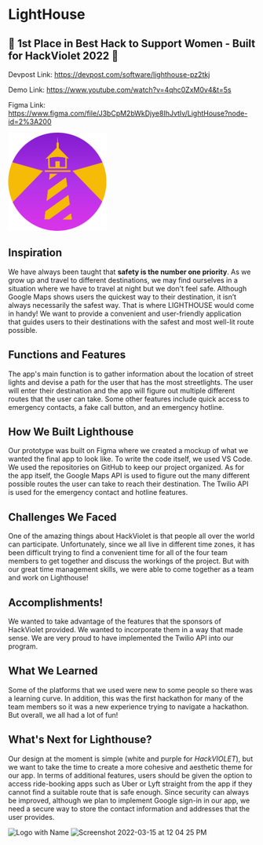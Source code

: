 # LightHouse

## :star2: 1st Place in Best Hack to Support Women - Built for HackViolet 2022 :star2:


Devpost Link: https://devpost.com/software/lighthouse-pz2tkj

Demo Link: https://www.youtube.com/watch?v=4qhc0ZxM0v4&t=5s

Figma Link: https://www.figma.com/file/J3bCpM2bWkDjye8IhJvtIv/LightHouse?node-id=2%3A200

<img src="applogo.png" width="200">

## Inspiration
We have always been taught that **safety is the number one priority**. As we grow up and travel to different destinations, we may find ourselves in a situation where we have to travel at night but we don't feel safe. Although Google Maps shows users the quickest way to their destination, it isn’t always necessarily the safest way. That is where LIGHTHOUSE would come in handy! We want to provide a convenient and user-friendly application that guides users to their destinations with the safest and most well-lit route possible. 

## Functions and Features
The app's main function is to gather information about the location of street lights and devise a path for the user that has the most streetlights. The user will enter their destination and the app will figure out multiple different routes that the user can take. Some other features include quick access to emergency contacts, a fake call button, and an emergency hotline.

## How We Built Lighthouse
Our prototype was built on Figma where we created a mockup of what we wanted the final app to look like. To write the code itself, we used VS Code. We used the repositories on GitHub to keep our project organized. As for the app itself, the Google Maps API is used to figure out the many different possible routes the user can take to reach their destination. The Twilio API is used for the emergency contact and hotline features. 

## Challenges We Faced
One of the amazing things about HackViolet is that people all over the world can participate. Unfortunately, since we all live in different time zones, it has been difficult trying to find a convenient time for all of the four team members to get together and discuss the workings of the project. But with our great time management skills, we were able to come together as a team and work on Lighthouse!

## Accomplishments!
We wanted to take advantage of the features that the sponsors of HackViolet provided. We wanted to incorporate them in a way that made sense. We are very proud to have implemented the Twilio API into our program. 

## What We Learned
Some of the platforms that we used were new to some people so there was a learning curve. In addition, this was the first hackathon for many of the team members so it was a new experience trying to navigate a hackathon. But overall, we all had a lot of fun!

## What's Next for Lighthouse?
Our design at the moment is simple (white and purple for _HackVIOLET_), but we want to take the time to create a more cohesive and aesthetic theme for our app. In terms of additional features, users should be given the option to access ride-booking apps such as Uber or Lyft straight from the app if they cannot find a suitable route that is safe enough. Since security can always be improved, although we plan to implement Google sign-in in our app, we need a secure way to store the contact information and addresses that the user provides. 


<img width="667" alt="Logo with Name" src="https://user-images.githubusercontent.com/64074709/158320983-28473232-24e3-45f5-97b9-d4dca11aafc0.png">

<img width="677" alt="Screenshot 2022-03-15 at 12 04 25 PM" src="https://user-images.githubusercontent.com/64074709/158321048-ee1b030b-6532-48c8-84ac-b261fffdd66f.png">

